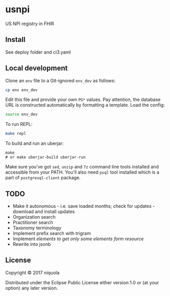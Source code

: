 # usnpi

US NPI registry in FHIR

## Install

See deploy folder and ci3.yaml

## Local development

Clone an `env` file to a Git-ignored `env_dev` as follows:

```bash
cp env env_dev
```

Edit this file and provide your own `PG*` values. Pay attention, the database
URL is constructed automatically by formatting a template. Load the config:

```bash
source env_dev
```

To run REPL:

```bash
make repl
```

To build and run an uberjar:

```
make
# or make uberjar-build uberjar-run
```

Make sure you've got `sed`, `unzip` and `7z` command line tools installed and
accessible from your PATH. You'll also need `psql` tool installed which is a
part of `postgresql-client` package.

## TODO

* Make it autonomous - i.e. save loaded months; check for updates - download and install updates
* Organization search
* Practitioner search
* Taxonomy terminology
* Implement prefix search with trigram
* Implement _elements to get only some elements form resource_
* Rewrite into jsonb

## License

Copyright © 2017 niquola

Distributed under the Eclipse Public License either version 1.0 or (at
your option) any later version.
